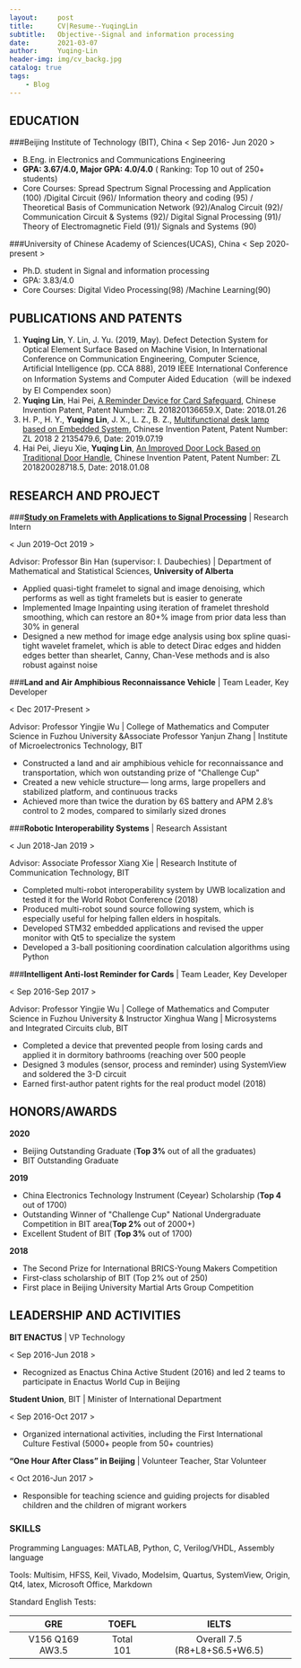 ```yaml
---
layout:     post
title:      CV|Resume--YuqingLin
subtitle:   Objective--Signal and information processing
date:       2021-03-07
author:     Yuqing-Lin
header-img: img/cv_backg.jpg
catalog: true
tags:
    - Blog
---
```



## EDUCATION
	
###Beijing Institute of Technology (BIT), China
< Sep 2016- Jun 2020 >
- B.Eng. in Electronics and Communications Engineering
- **GPA: 3.67/4.0, Major GPA: 4.0/4.0** ( Ranking: Top 10 out of 250+ students)
- Core Courses: Spread Spectrum Signal Processing and Application (100) /Digital Circuit (96)/ Information theory and coding (95) / Theoretical Basis of Communication Network (92)/Analog Circuit (92)/ Communication Circuit & Systems (92)/ Digital Signal Processing (91)/ Theory of Electromagnetic Field (91)/ Signals and Systems (90)

###University of Chinese Academy of Sciences(UCAS), China
< Sep 2020- present >
- Ph.D. student in Signal and information processing
- GPA: 3.83/4.0
- Core Courses: Digital Video Processing(98) /Machine Learning(90)

## PUBLICATIONS AND PATENTS

1.	**Yuqing Lin**, Y. Lin, J. Yu. (2019, May). Defect Detection System for Optical Element Surface Based on Machine Vision, In International Conference on Communication Engineering, Computer Science, Artificial Intelligence (pp. CCA 888), 2019 IEEE International Conference on Information Systems and Computer Aided Education（will be indexed by EI Compendex soon）
2.	**Yuqing Lin**, Hai Pei,  [A Reminder Device for Card Safeguard](http://epub.sipo.gov.cn/tdcdesc.action?strWhere=CN207799879U), Chinese Invention Patent, Patent Number: ZL 201820136659.X, Date: 2018.01.26
3.	H. P., H. Y., **Yuqing Lin**, J. X., L. Z., B. Z., [Multifunctional desk lamp based on Embedded System](http://epub.sipo.gov.cn/tdcdesc.action?strWhere=CN209130571U), Chinese Invention Patent, Patent Number: ZL 2018 2 2135479.6, Date: 2019.07.19
4.	Hai Pei, Jieyu Xie, **Yuqing Lin**, [An Improved Door Lock Based on Traditional Door Handle](http://epub.sipo.gov.cn/tdcdesc.action?strWhere=CN207794802U), Chinese Invention Patent, Patent Number: ZL 201820028718.5, Date: 2018.01.08

## RESEARCH AND PROJECT	

###[**Study on Framelets with Applications to Signal Processing**](https://linyq0591.github.io/2019/11/18/wavelet-poster-University-of-Alberta/) \| Research Intern

<  Jun 2019-Oct 2019  >

Advisor: Professor Bin Han (supervisor: I. Daubechies) | Department of Mathematical and Statistical Sciences, **University of Alberta**
- Applied quasi-tight framelet to signal and image denoising, which performs as well as tight framelets but is easier to generate
- Implemented Image Inpainting using iteration of framelet threshold smoothing, which can restore an 80+% image from prior data less than 30% in general 
- Designed a new method for image edge analysis using box spline quasi-tight wavelet framelet, which is able to detect Dirac edges and hidden edges better than shearlet, Canny, Chan-Vese methods and is also robust against noise

###**Land and Air Amphibious Reconnaissance Vehicle** \| Team Leader, Key Developer

<  Dec 2017-Present  >

Advisor: Professor Yingjie Wu | College of Mathematics and Computer Science in Fuzhou University &Associate Professor Yanjun Zhang | Institute of Microelectronics Technology, BIT 
- Constructed a land and air amphibious vehicle for reconnaissance and transportation, which won outstanding prize of "Challenge Cup"
- Created a new vehicle structure— long arms, large propellers and stabilized platform, and continuous tracks
- Achieved more than twice the duration by 6S battery and APM 2.8’s control to 2 modes, compared to similarly sized drones

###**Robotic Interoperability Systems** \| Research Assistant 

<  Jun 2018-Jan 2019  >

Advisor: Associate Professor Xiang Xie | Research Institute of Communication Technology, BIT
- Completed multi-robot interoperability system by UWB localization and tested it for the World Robot Conference (2018) 
- Produced multi-robot sound source following system, which is especially useful for helping fallen elders in hospitals.
- Developed STM32 embedded applications and revised the upper monitor with Qt5 to specialize the system
- Developed a 3-ball positioning coordination calculation algorithms using Python

###**Intelligent Anti-lost Reminder for Cards** \| Team Leader, Key Developer

<  Sep 2016-Sep 2017  >

Advisor: Professor Yingjie Wu | College of Mathematics and Computer Science in Fuzhou University & Instructor Xinghua Wang | Microsystems and Integrated Circuits club, BIT
- Completed a device that prevented people from losing cards and applied it in dormitory bathrooms (reaching over 500 people
- Designed 3 modules (sensor, process and reminder) using SystemView and soldered the 3-D circuit 
- Earned first-author patent rights for the real product model (2018)

## HONORS/AWARDS

**2020**

- Beijing Outstanding Graduate (**Top 3%** out of all the graduates)
- BIT Outstanding Graduate

**2019**
- China Electronics Technology Instrument (Ceyear) Scholarship (**Top 4** out of 1700)
- Outstanding Winner of "Challenge Cup" National Undergraduate Competition in BIT area(**Top 2%** out of 2000+)
- Excellent Student of BIT (**Top 3%** out of 1700)     

**2018**
- The Second Prize for International BRICS-Young Makers Competition		
- First-class scholarship of BIT (Top 2% out of 250)                
- First place in Beijing University Martial Arts Group Competition 

## LEADERSHIP AND ACTIVITIES

**BIT ENACTUS** \| VP Technology 

<  Sep 2016-Jun 2018  >
- Recognized as Enactus China Active Student (2016) and led 2 teams to participate in Enactus World Cup in Beijing

**Student Union**, BIT \| Minister of International Department  

<  Sep 2016-Oct 2017  >
- Organized international activities, including the First International Culture Festival (5000+ people from 50+ countries) 

**“One Hour After Class” in Beijing** \| Volunteer Teacher, Star Volunteer

<  Oct 2016-Jun 2017  >
- Responsible for teaching science and guiding projects for disabled children and the children of migrant workers

### SKILLS

Programming Languages: MATLAB, Python, C, Verilog/VHDL, Assembly language

Tools: Multisim, HFSS, Keil, Vivado, Modelsim, Quartus, SystemView, Origin, Qt4, latex, Microsoft Office, Markdown

Standard English Tests: 

GRE | TOEFL | IELTS 
:-: | :-: | :-:
V156 Q169 AW3.5 | Total 101 |  Overall 7.5 (R8+L8+S6.5+W6.5)
